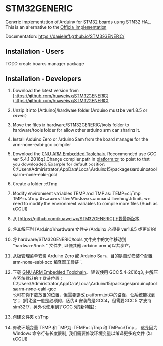 # STM32GENERIC
Generic implementation of Arduino for STM32 boards using STM32 HAL. This is an alternative to the [Official implementation](https://github.com/stm32duino/Arduino_Core_STM32) 

Documentation: https://danieleff.github.io/STM32GENERIC/

## Installation - Users

TODO create boards manager package

## Installation - Developers
1. Download the latest version from [https://github.com/huaweiwx/STM32GENERIC](https://github.com/huaweiwx/STM32GENERIC)
2. Unzip it into [Arduino]/hardware folder (Arduino must be ver1.8.5 or newer)
3. Move the files in hardware/STM32GENERIC/tools folder to hardware/tools folder for allow other arduino arm can sharing it.
4. Install Arduino Zero or Arduino Sam from the board manager for the arm-none-eabi-gcc compiler
5. Download the [GNU ARM Embedded Toolchain](https://developer.arm.com/open-source/gnu-toolchain/gnu-rm/downloads).
   Recommended use GCC ver 5.4.1-2016q2,Change compiler.path in [platform.txt](https://github.com/danieleff/STM32GENERIC/blob/master/STM32/platform.txt#L21) to point to that you downloaded.
   Example for default position:  C:\Users\Administrator\AppData\Local\Arduino15\packages\arduino\tools\arm-none-eabi-gcc\
6. Create a folder c:\Tmp
7. Modify environment variables TEMP and TMP as: 
   TEMP=c:\Tmp
   TMP=c:\Tmp
   Because of the Windows command line length limit, we need to modify the environment variables to compile more files (Such as uCGUI)

   
1. 从 [https://github.com/huaweiwx/STM32GENERIC]下载最新版本.
2. 将其解压到 [Arduino]/hardware 文件夹 (Arduino 必须是 ver1.8.5 或更新的)
3. 将 hardware/STM32GENERIC/tools 文件夹中的文件移动到 "hardware/tools " 文件夹, 以便其他 arduino arm 可以共享它。
4. 从板管理菜单安装 Arduino Zero 或 Arduino Sam，目的是自动安装个配置 arm-none-eabi-gcc 编译器工具链；
5. 下载 [GNU ARM Embedded Toolchain](https://developer.arm.com/open-source/gnu-toolchain/gnu-rm/downloads)。
   建议使用 GCC 5.4-2016q3, 并解压在系统默认的工具链位置：
   C:\Users\Administrator\AppData\Local\Arduino15\packages\arduino\tools\arm-none-eabi-gcc \
   也可在你下载放置的位置，但需要更改 platform.txt中的路径，让系统能找到它；
   (附注这一般是必须的，因为4 安装的是GCC4，但需要GCC 5 才支持 stm32f7，另外也使用到了GCC 5的新特性);
6. 创建文件夹 c:\Tmp
7. 修改环境变量 TEMP 和 TMP为:  TEMP=c:\Tmp  和 TMP=c:\Tmp ， 这是因为 Windows 命令行有长度限制, 我们需要修改环境变量以编译更多的文件 (如 uCGUI)

